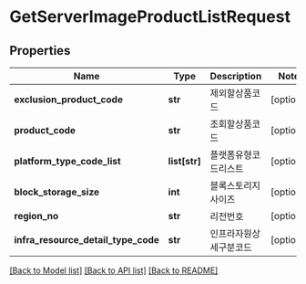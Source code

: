 # GetServerImageProductListRequest

## Properties
Name | Type | Description | Notes
------------ | ------------- | ------------- | -------------
**exclusion_product_code** | **str** | 제외할상품코드 | [optional] 
**product_code** | **str** | 조회할상품코드 | [optional] 
**platform_type_code_list** | **list[str]** | 플랫폼유형코드리스트 | [optional] 
**block_storage_size** | **int** | 블록스토리지사이즈 | [optional] 
**region_no** | **str** | 리전번호 | [optional] 
**infra_resource_detail_type_code** | **str** | 인프라자원상세구분코드 | [optional] 

[[Back to Model list]](../README.md#documentation-for-models) [[Back to API list]](../README.md#documentation-for-api-endpoints) [[Back to README]](../README.md)


